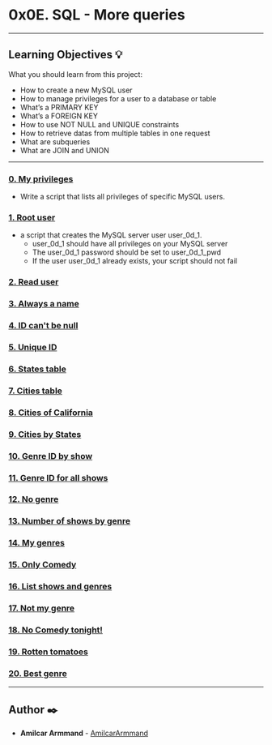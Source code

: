 # 0x0E. SQL - More queries

---
## Learning Objectives :bulb:
What you should learn from this project:

* How to create a new MySQL user
* How to manage privileges for a user to a database or table
* What’s a PRIMARY KEY
* What’s a FOREIGN KEY
* How to use NOT NULL and UNIQUE constraints
* How to retrieve datas from multiple tables in one request
* What are subqueries
* What are JOIN and UNION

---

### [0. My privileges](./0-privileges.sql)
* Write a script that lists all privileges of specific MySQL users.

### [1. Root user](./1-create_user.sql)
* a script that creates the MySQL server user user_0d_1.
  * user_0d_1 should have all privileges on your MySQL server
  * The user_0d_1 password should be set to user_0d_1_pwd
  * If the user user_0d_1 already exists, your script should not fail

### [2. Read user](./2-create_read_user.sql)

### [3. Always a name](./3-force_name.sql)

### [4. ID can't be null](./4-never_empty.sql)

### [5. Unique ID](./5-unique_id.sql)

### [6. States table](./6-states.sql)

### [7. Cities table](./7-cities.sql)

### [8. Cities of California](./8-cities_of_california_subquery.sql)

### [9. Cities by States](./9-cities_by_state_join.sql)

### [10. Genre ID by show](./10-genre_id_by_show.sql)

### [11. Genre ID for all shows](./11-genre_id_all_shows.sql)

### [12. No genre](./12-no_genre.sql)

### [13. Number of shows by genre](./13-count_shows_by_genre.sql)

### [14. My genres](./14-my_genres.sql)

### [15. Only Comedy](./15-comedy_only.sql)

### [16. List shows and genres](./16-shows_by_genre.sql)

### [17. Not my genre](./100-not_my_genres.sql)

### [18. No Comedy tonight!](./101-not_a_comedy.sql)

### [19. Rotten tomatoes](./102-rating_shows.sql)

### [20. Best genre](./103-rating_genres.sql)

---

## Author :black_nib:
* **Amilcar Armmand** - [AmilcarArmmand](https://github.com/AmilcarArmmand)
